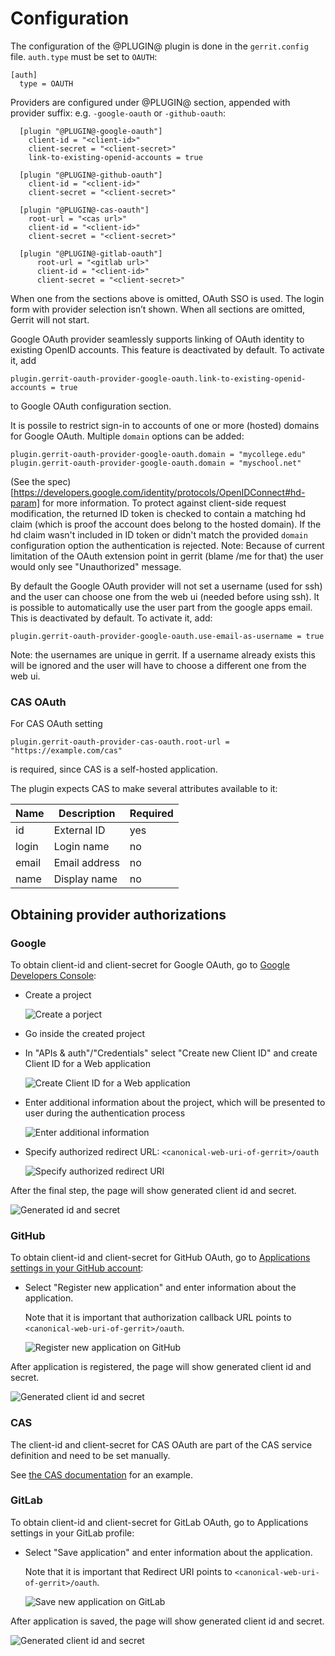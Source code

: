 Configuration
=============

The configuration of the @PLUGIN@ plugin is done in the `gerrit.config`
file. `auth.type` must be set to `OAUTH`:

```
[auth]
  type = OAUTH
```

Providers are configured under @PLUGIN@ section,
appended with provider suffix: e.g. `-google-oauth` or `-github-oauth`:

```
  [plugin "@PLUGIN@-google-oauth"]
    client-id = "<client-id>"
    client-secret = "<client-secret>"
    link-to-existing-openid-accounts = true

  [plugin "@PLUGIN@-github-oauth"]
    client-id = "<client-id>"
    client-secret = "<client-secret>"

  [plugin "@PLUGIN@-cas-oauth"]
    root-url = "<cas url>"
    client-id = "<client-id>"
    client-secret = "<client-secret>"

  [plugin "@PLUGIN@-gitlab-oauth"]
      root-url = "<gitlab url>"
      client-id = "<client-id>"
      client-secret = "<client-secret>"
```

When one from the sections above is omitted, OAuth SSO is used.
The login form with provider selection isn’t shown. When all
sections are omitted, Gerrit will not start.

Google OAuth provider seamlessly supports linking of OAuth identity
to existing OpenID accounts. This feature is deactivated by default.
To activate it, add

```
plugin.gerrit-oauth-provider-google-oauth.link-to-existing-openid-accounts = true
```

to Google OAuth configuration section.

It is possile to restrict sign-in to accounts of one or more (hosted) domains for
Google OAuth. Multiple `domain` options can be added:

```
plugin.gerrit-oauth-provider-google-oauth.domain = "mycollege.edu"
plugin.gerrit-oauth-provider-google-oauth.domain = "myschool.net"
```

(See the spec)[https://developers.google.com/identity/protocols/OpenIDConnect#hd-param]
for more information. To protect against client-side request modification, the returned
ID token is checked to contain a matching hd claim (which is proof the account does belong
to the hosted domain). If the hd claim wasn't included in ID token or didn't match the
provided `domain` configuration option the authentication is rejected. Note: Because of
current limitation of the OAuth extension point in gerrit (blame /me for that) the user
would only see "Unauthorized" message.

By default the Google OAuth provider will not set a username (used for ssh) and
the user can choose one from the web ui (needed before using ssh). It is possible
to automatically use the user part from the google apps email. This is deactivated
by default. To activate it, add:

```
plugin.gerrit-oauth-provider-google-oauth.use-email-as-username = true
```

Note: the usernames are unique in gerrit. If a username already exists this will
be ignored and the user will have to choose a different one from the web ui.

### CAS OAuth

For CAS OAuth setting

```
plugin.gerrit-oauth-provider-cas-oauth.root-url = "https://example.com/cas"
```

is required, since CAS is a self-hosted application.

The plugin expects CAS to make several attributes available to it:

| Name | Description | Required |
|---|---|---|
| id | External ID | yes |
| login | Login name | no |
| email |  Email address | no |
| name | Display name | no |

## Obtaining provider authorizations

### Google

To obtain client-id and client-secret for Google OAuth, go to
[Google Developers Console](https://console.developers.google.com):

- Create a project

  ![Create a porject](images/google-1.png)

- Go inside the created project

- In "APIs & auth"/"Credentials" select "Create new Client ID" and
create Client ID for a Web application

  ![Create Client ID for a Web application](images/google-2.png)

- Enter additional information about the project, which will be
  presented to user during the authentication process

  ![Enter additional information](images/google-3.png)

- Specify authorized redirect URL: `<canonical-web-uri-of-gerrit>/oauth`

  ![Specify authorized redirect URI](images/google-4.png)

After the final step, the page will show generated client id and
secret.

![Generated id and secret](images/google-5.png)

### GitHub

To obtain client-id and client-secret for GitHub OAuth, go to
[Applications settings in your GitHub account](https://github.com/settings/applications):

- Select "Register new application" and enter information about the
  application.

  Note that it is important that authorization callback URL points to
  `<canonical-web-uri-of-gerrit>/oauth`.

  ![Register new application on GitHub](images/github-1.png)


After application is registered, the page will show generated client id and
secret.

![Generated client id and secret](images/github-2.png)

### CAS

The client-id and client-secret for CAS OAuth are part of the CAS
service definition and need to be set manually.

See
[the CAS documentation](https://apereo.github.io/cas/4.2.x/installation/OAuth-OpenId-Authentication.html#add-oauth-clients)
for an example.

### GitLab

To obtain client-id and client-secret for GitLab OAuth, go to
Applications settings in your GitLab profile:

- Select "Save application" and enter information about the
  application.

  Note that it is important that Redirect URI points to
    `<canonical-web-uri-of-gerrit>/oauth`.

  ![Save new application on GitLab](images/gitlab-1.png)


After application is saved, the page will show generated client id and
secret.

![Generated client id and secret](images/gitlab-2.png)
